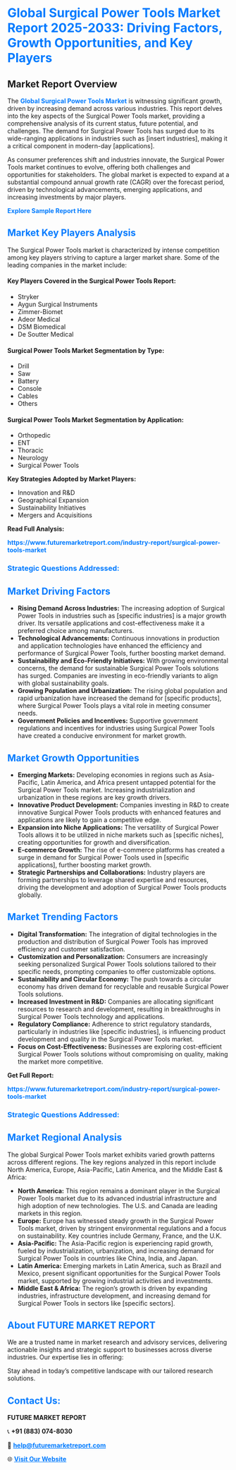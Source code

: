 <h1 style="color: #007BFF;">Global Surgical Power Tools Market Report 2025-2033: Driving Factors, Growth Opportunities, and Key Players</h1>

<section id="overview">
<h2>Market Report Overview</h2>
<p>The <a href="https://www.futuremarketreport.com/industry-report/surgical-power-tools-market" style="color: #007BFF; text-decoration: none;"><strong>Global Surgical Power Tools Market</strong></a> is witnessing significant growth, driven by increasing demand across various industries. This report delves into the key aspects of the Surgical Power Tools market, providing a comprehensive analysis of its current status, future potential, and challenges. The demand for Surgical Power Tools has surged due to its wide-ranging applications in industries such as [insert industries], making it a critical component in modern-day [applications].</p>
<p>As consumer preferences shift and industries innovate, the Surgical Power Tools market continues to evolve, offering both challenges and opportunities for stakeholders. The global market is expected to expand at a substantial compound annual growth rate (CAGR) over the forecast period, driven by technological advancements, emerging applications, and increasing investments by major players.</p>
</section>

<section id="overview">
<p><a href="https://www.futuremarketreport.com/request-sample/reportId=125160" style="color: #007BFF; text-decoration: none;"><strong>Explore Sample Report Here</strong></a></p>
</section>

<section id="key-players">
<h2 style="color: #007BFF;">Market Key Players Analysis</h2>
<p>The Surgical Power Tools market is characterized by intense competition among key players striving to capture a larger market share. Some of the leading companies in the market include:</p>
<h4>Key Players Covered in the Surgical Power Tools Report:</h4>
<ul><li>Stryker</li><li>Aygun Surgical Instruments</li><li>Zimmer-Biomet</li><li>Adeor Medical</li><li>DSM Biomedical</li><li>De Soutter Medical</li></ul>
<h4>Surgical Power Tools Market Segmentation by Type:</h4>
<ul><li>Drill</li><li>Saw</li><li>Battery</li><li>Console</li><li>Cables</li><li>Others</li></ul>

<h4>Surgical Power Tools Market Segmentation by Application:</h4>
<ul><li>Orthopedic</li><li>ENT</li><li>Thoracic</li><li>Neurology</li><li>Surgical Power Tools</li></ul>
<p><strong>Key Strategies Adopted by Market Players:</strong></p>
<ul>
<li>Innovation and R&D</li>
<li>Geographical Expansion</li>
<li>Sustainability Initiatives</li>
<li>Mergers and Acquisitions</li>
</ul>
</section>

<section>
<p><strong>Read Full Analysis: </strong></p><a href="https://www.futuremarketreport.com/industry-report/surgical-power-tools-market" style="color: #007BFF; text-decoration: none;"><strong>https://www.futuremarketreport.com/industry-report/surgical-power-tools-market</strong></a>
<h3 style="color: #007BFF;">Strategic Questions Addressed:</h3>
</section>

<section id="driving-factors">
<h2 style="color: #007BFF;">Market Driving Factors</h2>
<ul>
<li><strong>Rising Demand Across Industries:</strong> The increasing adoption of Surgical Power Tools in industries such as [specific industries] is a major growth driver. Its versatile applications and cost-effectiveness make it a preferred choice among manufacturers.</li>
<li><strong>Technological Advancements:</strong> Continuous innovations in production and application technologies have enhanced the efficiency and performance of Surgical Power Tools, further boosting market demand.</li>
<li><strong>Sustainability and Eco-Friendly Initiatives:</strong> With growing environmental concerns, the demand for sustainable Surgical Power Tools solutions has surged. Companies are investing in eco-friendly variants to align with global sustainability goals.</li>
<li><strong>Growing Population and Urbanization:</strong> The rising global population and rapid urbanization have increased the demand for [specific products], where Surgical Power Tools plays a vital role in meeting consumer needs.</li>
<li><strong>Government Policies and Incentives:</strong> Supportive government regulations and incentives for industries using Surgical Power Tools have created a conducive environment for market growth.</li>
</ul>
</section>

<section id="growth-opportunities">
<h2 style="color: #007BFF;">Market Growth Opportunities</h2>
<ul>
<li><strong>Emerging Markets:</strong> Developing economies in regions such as Asia-Pacific, Latin America, and Africa present untapped potential for the Surgical Power Tools market. Increasing industrialization and urbanization in these regions are key growth drivers.</li>
<li><strong>Innovative Product Development:</strong> Companies investing in R&D to create innovative Surgical Power Tools products with enhanced features and applications are likely to gain a competitive edge.</li>
<li><strong>Expansion into Niche Applications:</strong> The versatility of Surgical Power Tools allows it to be utilized in niche markets such as [specific niches], creating opportunities for growth and diversification.</li>
<li><strong>E-commerce Growth:</strong> The rise of e-commerce platforms has created a surge in demand for Surgical Power Tools used in [specific applications], further boosting market growth.</li>
<li><strong>Strategic Partnerships and Collaborations:</strong> Industry players are forming partnerships to leverage shared expertise and resources, driving the development and adoption of Surgical Power Tools products globally.</li>
</ul>
</section>

<section id="trending-factors">
<h2 style="color: #007BFF;">Market Trending Factors</h2>
<ul>
<li><strong>Digital Transformation:</strong> The integration of digital technologies in the production and distribution of Surgical Power Tools has improved efficiency and customer satisfaction.</li>
<li><strong>Customization and Personalization:</strong> Consumers are increasingly seeking personalized Surgical Power Tools solutions tailored to their specific needs, prompting companies to offer customizable options.</li>
<li><strong>Sustainability and Circular Economy:</strong> The push towards a circular economy has driven demand for recyclable and reusable Surgical Power Tools solutions.</li>
<li><strong>Increased Investment in R&D:</strong> Companies are allocating significant resources to research and development, resulting in breakthroughs in Surgical Power Tools technology and applications.</li>
<li><strong>Regulatory Compliance:</strong> Adherence to strict regulatory standards, particularly in industries like [specific industries], is influencing product development and quality in the Surgical Power Tools market.</li>
<li><strong>Focus on Cost-Effectiveness:</strong> Businesses are exploring cost-efficient Surgical Power Tools solutions without compromising on quality, making the market more competitive.</li>
</ul>
</section>

<section>
<p><strong>Get Full Report: </strong></p><a href="https://www.futuremarketreport.com/industry-report/surgical-power-tools-market" style="color: #007BFF; text-decoration: none;"><strong>https://www.futuremarketreport.com/industry-report/surgical-power-tools-market</strong></a>
<h3 style="color: #007BFF;">Strategic Questions Addressed:</h3>
</section>


<section id="regional-analysis">
<h2 style="color: #007BFF;">Market Regional Analysis</h2>
<p>The global Surgical Power Tools market exhibits varied growth patterns across different regions. The key regions analyzed in this report include North America, Europe, Asia-Pacific, Latin America, and the Middle East & Africa:</p>
<ul>
<li><strong>North America:</strong> This region remains a dominant player in the Surgical Power Tools market due to its advanced industrial infrastructure and high adoption of new technologies. The U.S. and Canada are leading markets in this region.</li>
<li><strong>Europe:</strong> Europe has witnessed steady growth in the Surgical Power Tools market, driven by stringent environmental regulations and a focus on sustainability. Key countries include Germany, France, and the U.K.</li>
<li><strong>Asia-Pacific:</strong> The Asia-Pacific region is experiencing rapid growth, fueled by industrialization, urbanization, and increasing demand for Surgical Power Tools in countries like China, India, and Japan.</li>
<li><strong>Latin America:</strong> Emerging markets in Latin America, such as Brazil and Mexico, present significant opportunities for the Surgical Power Tools market, supported by growing industrial activities and investments.</li>
<li><strong>Middle East & Africa:</strong> The region’s growth is driven by expanding industries, infrastructure development, and increasing demand for Surgical Power Tools in sectors like [specific sectors].</li>
</ul>
</section>

<footer>
<h2 style="color: #007BFF;">About FUTURE MARKET REPORT</h2>
<p>We are a trusted name in market research and advisory services, delivering actionable insights and strategic support to businesses across diverse industries. Our expertise lies in offering:</p>

<p>Stay ahead in today’s competitive landscape with our tailored research solutions.</p>

<h2 style="color: #007BFF;">Contact Us:</h2>
<p><strong>FUTURE MARKET REPORT</strong></p>
<p>📞 <strong>+91 (883) 074-8030</strong></p>
<p>📧 <strong><a href="mailto:help@futuremarketreport.com" style="color: #007BFF;">help@futuremarketreport.com</a></strong></p>
<p>🌐 <strong><a href="https://www.futuremarketreport.com/" style="color: #007BFF;">Visit Our Website</a></strong></p>
</footer>
